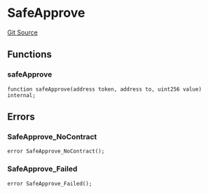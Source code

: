 # SafeApprove
[Git Source](https://github.com/malda-protocol/malda-lending/blob/179a048ba4fdf7caff4add1e6a0986ba27ae405c/src\libraries\SafeApprove.sol)


## Functions
### safeApprove


```solidity
function safeApprove(address token, address to, uint256 value) internal;
```

## Errors
### SafeApprove_NoContract

```solidity
error SafeApprove_NoContract();
```

### SafeApprove_Failed

```solidity
error SafeApprove_Failed();
```

